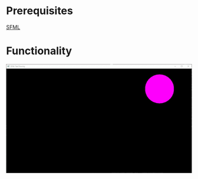 # Prerequisites
[SFML](https://www.sfml-dev.org/index.php)

# Functionality
![](https://github.com/Alacrity1700/SFML-Bouncing-Shape/blob/main/shape.gif)
